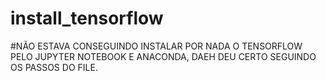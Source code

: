 # install_tensorflow

#NÃO ESTAVA CONSEGUINDO INSTALAR POR NADA O TENSORFLOW PELO JUPYTER NOTEBOOK E ANACONDA, DAEH DEU CERTO SEGUINDO OS PASSOS DO FILE. 
